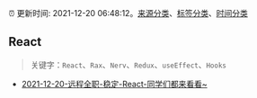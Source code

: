 :alarm_clock: 更新时间: 2021-12-20 06:48:12。[来源分类](../README.md)、[标签分类](../TAGS.md)、[时间分类](../TIMELINE.md)

## React


> 关键字：`React`、`Rax`、`Nerv`、`Redux`、`useEffect`、`Hooks`



- [2021-12-20-远程全职-稳定-React-同学们都来看看~](https://www.v2ex.com/t/823301) 